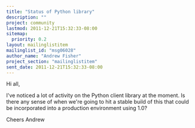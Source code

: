 ```yaml
---
title: "Status of Python library"
description: ""
project: community
lastmod: 2011-12-21T15:32:33-08:00
sitemap:
  priority: 0.2
layout: mailinglistitem
mailinglist_id: "msg06028"
author_name: "Andrew Fisher"
project_section: "mailinglistitem"
sent_date: 2011-12-21T15:32:33-08:00
---
```



Hi all,

I've noticed a lot of activity on the Python client library at the moment.
Is there any sense of when we're going to hit a stable build of this that
could be incorporated into a production environment using 1.0?

Cheers
Andrew
